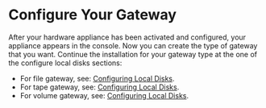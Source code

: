 # Configure Your Gateway<a name="appliance-configure-gateway"></a>

After your hardware appliance has been activated and configured, your appliance appears in the console\. Now you can create the type of gateway that you want\. Continue the installation for your gateway type at the one of the configure local disks sections:
+ For file gateway, see: [Configuring Local Disks](create-gateway-file.md#configure-local-storage-alarms-file)\.
+ For tape gateway, see: [Configuring Local Disks](create-gateway-vtl.md#configure-local-disk-alarms)\.
+ For volume gateway, see: [Configuring Local Disks](create-volume-gateway.md#configure-local-storage-alarms-volume)\.